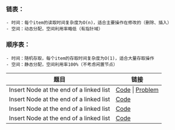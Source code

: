 ### 链表：
    - 时间：每个item的读取时间复杂度为O(n)，适合主要操作在修改的（删除、插入）
    - 空间：动态分配，空间利用率略低（有指针域）
### 顺序表：
    - 时间：随机存取，每个item的存取时间复杂度为O(1)，适合大量存取操作
    - 空间：静态分配，空间利用率100%（不考虑闲置节点）


| 题目        | 链接    | 
| --------   | -----  | 
| Insert Node at the end of a linked list        | [Code](0-linkedlist-create.c) \|   [Problem](https://www.hackerrank.com/challenges/insert-a-node-at-the-tail-of-a-linked-list/problem)   | 
| Insert Node at the end of a linked list        | [Code](0-linkedlist-create.c)	|   [Problem](https://www.hackerrank.com/challenges/insert-a-node-at-the-tail-of-a-linked-list/problem)   | 
| Insert Node at the end of a linked list        | [Code](0-linkedlist-create.c)	|   [Problem](https://www.hackerrank.com/challenges/insert-a-node-at-the-tail-of-a-linked-list/problem)   | 
| Insert Node at the end of a linked list        | [Code](0-linkedlist-create.c)	|   [Problem](https://www.hackerrank.com/challenges/insert-a-node-at-the-tail-of-a-linked-list/problem)   | 
